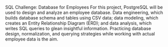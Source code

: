 SQL Challenge: Database for Employees
For this project, PostgreSQL will be used to design and analyze an employee database. Data engineering, which builds database schema and tables using CSV data; data modeling, which creates an Entity Relationship Diagram (ERD); and data analysis, which writes SQL queries to glean insightful information. Practicing database design, normalization, and querying strategies while working with actual employee data is the aim.
